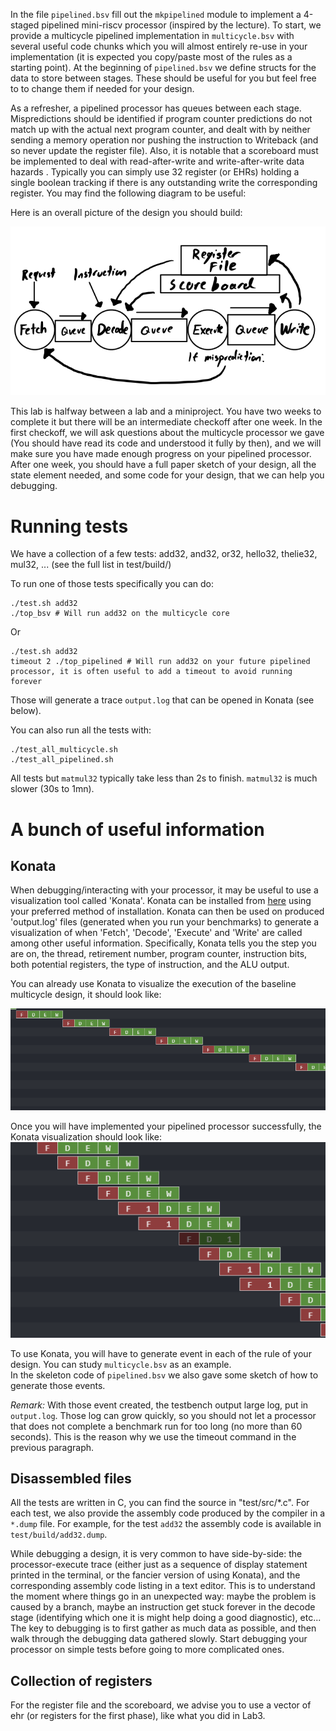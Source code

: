 In the file `pipelined.bsv` fill out the `mkpipelined` module to implement a 4-staged pipelined mini-riscv processor (inspired by the lecture). To start, we provide a multicycle pipelined implementation in `multicycle.bsv` with several useful code chunks which you will almost entirely re-use in your implementation (it is expected you copy/paste most of the rules as a starting point).
At the beginning of `pipelined.bsv` we define structs for the data to store between stages. These should be useful for you but feel free to to change them if needed for your design.

As a refresher, a pipelined processor has queues between each stage. Mispredictions should be identified  if program counter predictions do not match up with the actual next program counter, and dealt with by neither sending a memory operation nor pushing the instruction to Writeback (and so never update the register file). 
Also, it is notable that a scoreboard must be implemented to deal with read-after-write and write-after-write data hazards . 
Typically you can simply use 32 register (or EHRs) holding a single boolean tracking if there is any outstanding write the corresponding register.
You may find the following diagram to be useful:

Here is an overall picture of the design you should build:

<img src="diagram_pipeline.png" alt="Pipelined processor diagram" width=600>

This lab is halfway between a lab and a miniproject. You have two weeks to complete it but there will be an intermediate checkoff after one week.
In the first checkoff, we will ask questions about the multicycle processor we gave (You should have read its code and understood it fully by then), and we will make sure you have made enough progress on your pipelined processor. After one week, you should have a full paper sketch of your design, all the state element needed, and some code for your design, that we can help you debugging.

# Running tests

We have a collection of a few tests:
  add32, and32, or32, hello32, thelie32, mul32, ... (see the full list in test/build/)

To run one of those tests specifically you can do:

```
./test.sh add32
./top_bsv # Will run add32 on the multicycle core
```
Or 
```
./test.sh add32
timeout 2 ./top_pipelined # Will run add32 on your future pipelined processor, it is often useful to add a timeout to avoid running forever
```

Those will generate a trace `output.log` that can be opened in Konata (see below).



You can also run all the tests with:
```
./test_all_multicycle.sh
./test_all_pipelined.sh
```

All tests but `matmul32` typically take less than 2s to finish. `matmul32` is much slower (30s to 1mn).

# A bunch of useful information

## Konata

When debugging/interacting with your processor, it may be useful to use a visualization tool called 'Konata'. Konata can be installed from [here](https://github.com/shioyadan/Konata) using your preferred method of installation. Konata can then be used on produced 'output.log' files (generated when you run your benchmarks) to generate a visualization of when 'Fetch', 'Decode', 'Execute' and 'Write' are called among other useful information. Specifically, Konata tells you the step you are on, the thread, retirement number, program counter, instruction bits, both potential registers, the type of instruction, and the ALU output.

You can already use Konata to visualize the execution of the baseline multicycle design, it should look like:

<img src="Multicycle.png" alt="Multicycle in Konata" width=600>

Once you will have implemented your pipelined processor successfully, the Konata visualization should look like:
<img src="Pipelined.png" alt="Multicycle in Konata" width=600>

To use Konata, you will have to generate event in each of the rule of your design. You can study `multicycle.bsv` as an example.  
In the skeleton code of `pipelined.bsv` we also gave some sketch of how to generate those events.

_Remark:_ With those event created, the testbench output large log, put in `output.log`. Those log can grow quickly, so you should not let a processor that does not complete a benchmark run for too long (no more than 60 seconds). This is the reason why we use the timeout command in the previous paragraph.

## Disassembled files

All the tests are written in C, you can find the source in "test/src/*.c".
For each test, we also provide the assembly code produced by the compiler in a `*.dump` file.
For example, for the test `add32` the assembly code is available in `test/build/add32.dump`.

While debugging a design, it is very common to have side-by-side: the processor-execute trace (either just as a sequence of display statement printed in the terminal, or the fancier version of using Konata), and the corresponding assembly code listing in a text editor. This is to understand the moment where things go in an unexpected way: maybe the problem is caused by a branch, maybe an instruction get stuck forever in the decode stage (identifying which one it is might help doing a good diagnostic), etc... The key to debugging is to first gather as much data as possible, and then walk through the debugging data gathered slowly. Start debugging your processor on simple tests before going to more complicated ones.

## Collection of registers

For the register file and the scoreboard, we advise you to use a vector of ehr (or registers for the first phase), like what you did in Lab3.

